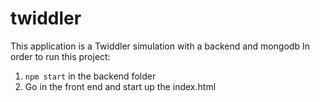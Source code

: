 # twiddler

This application is a Twiddler simulation with a backend and mongodb
In order to run this project:
  1. ```npm start``` in the backend folder
  2. Go in the front end and start up the index.html
